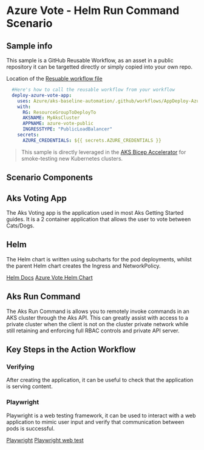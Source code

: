 # Azure Vote - Helm Run Command Scenario

## Sample info

This sample is a GitHub Reusable Workflow, as an asset in a public repository it can be targetted directly or simply copied into your own repo.

Location of the [Resuable workflow file](.github/workflows/AppDeploy-AzureVote-HelmRunCmd.yml)

```yaml
  #Here's how to call the reusable workflow from your workflow
  deploy-azure-vote-app:
    uses: Azure/aks-baseline-automation/.github/workflows/AppDeploy-AzureVote-HelmRunCmd.yml@main
    with:
      RG: ResourceGroupToDeployTo
      AKSNAME: MyAksCluster
      APPNAME: azure-vote-public
      INGRESSTYPE: "PublicLoadBalancer"
    secrets:
      AZURE_CREDENTIALS: ${{ secrets.AZURE_CREDENTIALS }}
```

> This sample is directly leveraged in the [AKS Bicep Accelerator](https://github.com/Azure/Aks-Construction) for smoke-testing new Kubernetes clusters.

## Scenario Components

## Aks Voting App

The Aks Voting app is the application used in most Aks Getting Started guides. It is a 2 container application that allows the user to vote between Cats/Dogs.

## Helm

The Helm chart is written using subcharts for the pod deployments, whilst the parent Helm chart creates the Ingress and NetworkPolicy.

[Helm Docs](https://helm.sh/)
[Azure Vote Helm Chart](https://github.com/Gordonby/minihelm/tree/main/samples/azurevote)

## Aks Run Command

The Aks Run Command is allows you to remotely invoke commands in an AKS cluster through the Aks API. This can greatly assist with access to a private cluster when the client is not on the cluster private network while still retaining and enforcing full RBAC controls and private API server.

## Key Steps in the Action Workflow

### Verifying

After creating the application, it can be useful to check that the application is serving content.

### Playwright

Playwright is a web testing framework, it can be used to interact with a web application to mimic user input and verify that communication between pods is successful.

[Playwright](https://playwright.dev)
[Playwright web test](deploymentassets/misc/playwrighttests/azure-vote-catswin.spec.js)